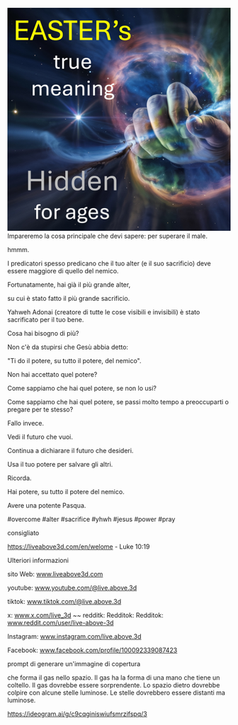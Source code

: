 ![Video cover image](../cover.jpeg)
Impareremo la cosa principale che devi sapere: per superare il male.

hmmm.

I predicatori spesso predicano che il tuo alter (e il suo sacrificio) deve essere maggiore di quello del nemico.

Fortunatamente, hai già il più grande alter,

su cui è stato fatto il più grande sacrificio.

Yahweh Adonai (creatore di tutte le cose visibili e invisibili) è stato sacrificato per il tuo bene.

Cosa hai bisogno di più?

Non c'è da stupirsi che Gesù abbia detto:

"Ti do il potere, su tutto il potere, del nemico".

Non hai accettato quel potere?

Come sappiamo che hai quel potere, se non lo usi?

Come sappiamo che hai quel potere, se passi molto tempo a preoccuparti o pregare per te stesso?

Fallo invece.

Vedi il futuro che vuoi.

Continua a dichiarare il futuro che desideri.

Usa il tuo potere per salvare gli altri.

Ricorda.

Hai potere, su tutto il potere del nemico.

Avere una potente Pasqua.


#overcome #alter #sacrifice #yhwh #jesus #power #pray


consigliato

https://liveabove3d.com/en/welome - Luke 10:19


Ulteriori informazioni


sito Web: www.liveabove3d.com


youtube: www.youtube.com/@live.above.3d

tiktok: www.tiktok.com/@live.above.3d

x: www.x.com/live_3d ~~ redditk: Redditok: Redditok: www.reddit.com/user/live-above-3d

Instagram: www.instagram.com/live.above.3d

Facebook: www.facebook.com/profile/100092339087423

prompt di generare un'immagine di copertura

che forma il gas nello spazio. Il gas ha la forma di una mano che tiene un coltello. Il gas dovrebbe essere sorprendente. Lo spazio dietro dovrebbe colpire con alcune stelle luminose. Le stelle dovrebbero essere distanti ma luminose.

https://ideogram.ai/g/c9cqginiswiufsmrzifspq/3



